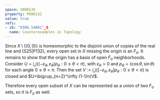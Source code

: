 ```yaml
---
space: S000135
property: P000132
value: true
refs:
- zb: "0386.54001"_6
  name: Counterexamples in Topology
---
```


Since $X\setminus\{(0,0)\}$ is homeomorphic to the disjoint union of copies of the real line
and {S25|P132}, every open set in $X$ missing the origin is an $F_\sigma$.
It remains to show that the origin has a basis of open $F_\sigma$ neighborhoods.
Consider $U=\bigcup\{(-\varepsilon_\theta,\varepsilon_\theta)p_\theta: 0\leq \theta< \pi\}$, with $\varepsilon_\theta>0$
and $p_\theta=(\cos\theta,\sin\theta)$ for each angle $0\leq \theta < \pi$. Then the set
$V:=\bigcup\{[-\varepsilon_\theta,\varepsilon_\theta]p_\theta: 0\leq \theta< \pi\}$ is closed
and $U=\bigcup_{n=2}^\infty (1-1/n)V$.

Therefore every open subset of $X$ can be represented as a union of two $F_\sigma$ sets, so it is $F_\sigma$ as well.
